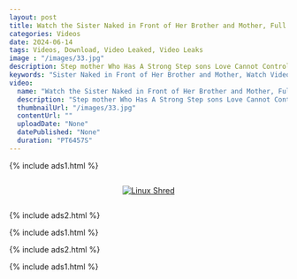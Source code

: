 ```yaml
---
layout: post
title: Watch the Sister Naked in Front of Her Brother and Mother, Full Video, Absolutely Free!
categories: Videos
date: 2024-06-14
tags: Videos, Download, Video Leaked, Video Leaks
image : "/images/33.jpg"
description: Step mother Who Has A Strong Step sons Love Cannot Control Her Libido. 100% 4K. Step brother fucks his Step sister in front of all his family. Watch the Sister Naked in Front of Her Brother and Mother, Full Video, Absolutely Free!
keywords: "Sister Naked in Front of Her Brother and Mother, Watch Video Leaked, Leaked Video, Video Leaked"
video:
  name: "Watch the Sister Naked in Front of Her Brother and Mother, Full Video, Absolutely Free!"
  description: "Step mother Who Has A Strong Step sons Love Cannot Control Her Libido. 100% 4K. Step brother fucks his Step sister in front of all his family. Watch the Sister Naked in Front of Her Brother and Mother, Full Video, Absolutely Free!"
  thumbnailUrl: "/images/33.jpg"
  contentUrl: ""
  uploadDate: "None"
  datePublished: "None"
  duration: "PT6457S"
---
```

{% include ads1.html %}

<div class="separator" style="clear: both;">
    <a rel="nofollow" target="_blank" href="{{ site.baseurl }}/watch-video-1.html?link=aHR0cHM6Ly9sb29rZXAuYmxvZ3Nwb3QuY29tLw==" style="display: block; padding: 1em 0; text-align: center;">
        <img src="{{ site.baseurl }}/images/video.webp" alt="Linux Shred" title="Linux Shred">
    </a>
</div>

{% include ads2.html %}

{% include ads1.html %}

{% include ads2.html %}

{% include ads1.html %}
